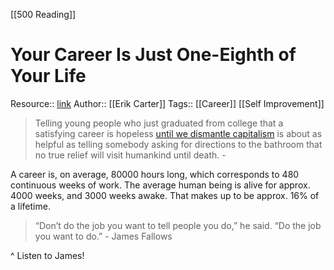 [[500 Reading]]

# Your Career Is Just One-Eighth of Your Life

Resource:: [link](https://www.theatlantic.com/newsletters/archive/2022/09/career-ambition-advice-data/671374/?utm_medium=email&utm_source=pocket_hits&utm_campaign=POCKET_HITS-EN-DAILY-SPONSORED&JAMF-2022_09_12&sponsored=0&position=3&scheduled_corpus_item_id=2a414e56-5a57-4382-b92d-485d7b064e4d)
Author:: [[Erik Carter]]
Tags:: [[Career]] [[Self Improvement]]

> Telling young people who just graduated from college that a satisfying career is hopeless [until we dismantle capitalism](https://www.gawker.com/culture/failure-to-cope-under-capitalism) is about as helpful as telling somebody asking for directions to the bathroom that no true relief will visit humankind until death. - 

A career is, on average, 80000 hours long, which corresponds to 480 continuous weeks of work. The average human being is alive for approx. 4000 weeks, and 3000 weeks awake. That makes up to be approx. 16% of a lifetime.

> “Don’t do the job you want to tell people you do,” he said. “Do the job you want to do.” - James Fallows

^ Listen to James!

